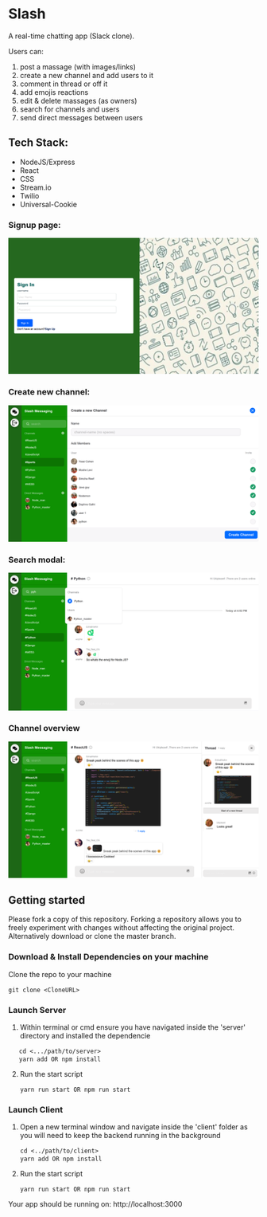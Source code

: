 # Slash

A real-time chatting app (Slack clone).

Users can:

1. post a massage (with images/links)
2. create a new channel and add users to it
3. comment in thread or off it
4. add emojis reactions
5. edit & delete massages (as owners)
6. search for channels and users
7. send direct messages between users

<!-- ### [Online Demo](https://canna-cure.netlify.app/) -->

## Tech Stack:

- NodeJS/Express
- React
- CSS
- Stream.io
- Twilio
- Universal-Cookie

### Signup page:

![Alt text](/Project_images/chat_app_cover.png?raw=true "Signup page")

### Create new channel:

![Alt text](/Project_images/chat_app_create_channel.png?raw=true "Create new Channel")

### Search modal:

![Alt text](/Project_images/chat_app_search.png?raw=true "Search modal")

### Channel overview

![Alt text](/Project_images/chat_app.png?raw=true "Search modal")

## Getting started

Please fork a copy of this repository. Forking a repository allows you to freely experiment with changes without affecting the original project. Alternatively download or clone the master branch.

### Download & Install Dependencies on your machine

Clone the repo to your machine

```
git clone <CloneURL>
```

### Launch Server

1. Within terminal or cmd ensure you have navigated inside the 'server' directory and installed the dependencie

```
   cd <.../path/to/server>
   yarn add OR npm install
```

2. Run the start script
   ```
   yarn run start OR npm run start
   ```

### Launch Client

1. Open a new terminal window and navigate inside the 'client' folder as you will need to keep the backend running in the background
   ```
   cd <../path/to/client>
   yarn add OR npm install
   ```
2. Run the start script
   ```
   yarn run start OR npm run start
   ```

Your app should be running on: http://localhost:3000
